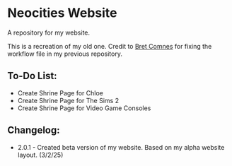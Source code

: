 # Neocities Website

A repository for my website.

This is a recreation of my old one. Credit to [Bret Comnes](https://github.com/bcomnes) for fixing the workflow file in my previous repository.

## To-Do List:

+ Create Shrine Page for Chloe
+ Create Shrine Page for The Sims 2
+ Create Shrine Page for Video Game Consoles

## Changelog:

+ 2.0.1 - Created beta version of my website. Based on my alpha website layout. (3/2/25)
